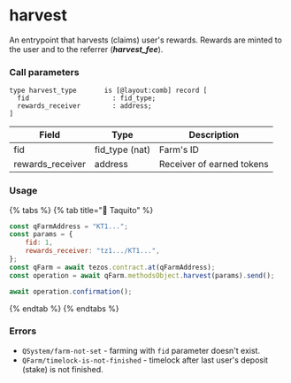 # harvest

An entrypoint that harvests (claims) user's rewards. Rewards are minted to the user and to the referrer (_**harvest\_fee**_).

### Call parameters

```pascaligo
type harvest_type       is [@layout:comb] record [
  fid                     : fid_type;
  rewards_receiver        : address;
]
```

| Field             | Type            | Description               |
| ----------------- | --------------- | ------------------------- |
| fid               | fid\_type (nat) | Farm's ID                 |
| rewards\_receiver | address         | Receiver of earned tokens |

### Usage

{% tabs %}
{% tab title="🌮 Taquito" %}
```javascript
const qFarmAddress = "KT1...";
const params = {
    fid: 1,
    rewards_receiver: "tz1.../KT1...",
};
const qFarm = await tezos.contract.at(qFarmAddress);
const operation = await qFarm.methodsObject.harvest(params).send();

await operation.confirmation();
```
{% endtab %}
{% endtabs %}

### Errors

* `QSystem/farm-not-set` - farming with `fid` parameter doesn't exist.
* `QFarm/timelock-is-not-finished` - timelock after last user's deposit (stake) is not finished.
